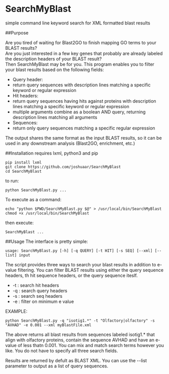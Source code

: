 SearchMyBlast
=============

simple command line keyword search for XML formatted blast results


##Purpose

   Are you tired of waiting for Blast2GO to finish mapping GO terms to your BLAST results?  
   Are you just interested in a few key genes that probably are already labeled the description headers of your BLAST result?  
   Then SearchMyBlast may be for you. This program enables you to filter your blast results based on the following fields:  

* Query header: 
 * return query sequences with description lines matching a specific keyword or regular expression
* Hit headers:
 * return query sequences having hits against proteins with description lines matching a specific keyword or regular expression
 * multiple arguments combine as a boolean AND query, returning description lines matching all arguments
* Sequences:
 * return only query sequences matching a specific regular expression

The output shares the same format as the input BLAST results, so it can be used in any downstream analysis (Blast2GO, enrichment, etc.)

##Installation
requires lxml, python3 and pip

    pip install lxml
    git clone https://github.com/joshuaar/SearchMyBlast
    cd SearchMyBlast

to run:

    python SearchMyBlast.py ...

To execute as a command:

    echo "python $PWD/SearchMyBlast.py $@" > /usr/local/bin/SearchMyBlast
    chmod +x /usr/local/bin/SearchMyBlast
    
then execute:

    SearchMyBlast ...
    
    
##Usage
The interface is pretty simple:

    usage: SearchMyBlast.py [-h] [-q QUERY] [-t HIT] [-s SEQ] [--xml] [--list] input

The script provides three ways to search your blast results in addition to e-value filtering. You can filter BLAST results using either the query sequence headers, th hit sequence headers, or the query sequence iteslf.
    
* -t : search hit headers
* -q : search query headers
* -s : search seq headers
* -e : filter on minimum e value

EXAMPLE:

    python SearchMyBlast.py -q "isotig1.*" -t "Olfactory|olfactory" -s "AVHAD" -e 0.001 --xml myBlastFile.xml

The above returns all blast results from sequences labeled isotig1.* that align with olfactory proteins, contain the sequence AVHAD and have an e-value of less thatn 0.001.
You can mix and match search terms however you like. You do not have to specify all three search fields.

Results are returned by defult as BLAST XML. You can use the --list parameter to output as a list of query sequences.
